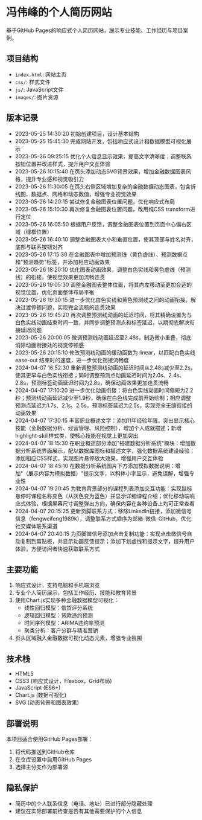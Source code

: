 # 冯伟峰的个人简历网站

基于GitHub Pages的响应式个人简历网站，展示专业技能、工作经历与项目案例。

## 项目结构
- `index.html`: 网站主页
- `css/`: 样式文件
- `js/`: JavaScript文件
- `images/`: 图片资源

## 版本记录
- 2023-05-25 14:30:20 初始创建项目，设计基本结构
- 2023-05-25 15:45:30 完成网站开发，包括响应式设计和数据模型可视化展示
- 2023-05-26 09:25:15 优化个人信息显示效果，提高文字清晰度；调整联系按钮位置并改进样式，提升用户交互体验
- 2023-05-26 10:15:40 在页头添加动态SVG背景效果，增加金融数据图表风格，提升专业感和视觉吸引力
- 2023-05-26 11:30:05 在页头右侧区域增加复杂的金融数据动态图表，包含折线图、数据点、网格和动态数值，增强专业视觉效果
- 2023-05-26 14:20:15 尝试修复金融图表位置问题，优化响应式布局
- 2023-05-26 15:10:30 再次修复金融图表位置问题，改用纯CSS transform进行定位
- 2023-05-26 16:05:50 根据用户反馈，调整金融图表位置到页面中心偏右区域（绿框位置）
- 2023-05-26 16:40:10 调整金融图表大小和垂直位置，使其顶部与姓名对齐，底部与联系按钮对齐
- 2023-05-26 17:15:30 在金融图表中增加预测线（黄色虚线）、预测数据点和"预测趋势"标签，并添加相应动画效果
- 2023-05-26 18:20:10 优化图表动画效果，调整白色实线和黄色虚线（预测线）的衔接，使视觉效果更加流畅连贯
- 2023-05-26 19:05:30 调整金融图表整体位置，将其向左移动至更加合适的视觉位置，优化页面整体布局平衡
- 2023-05-26 19:30:15 进一步优化白色实线和黄色预测线之间的动画衔接，解决过渡停顿问题，实现完全流畅的连贯效果
- 2023-05-26 19:45:20 再次调整预测线动画的延迟时间，将其精确设置为与白色实线动画结束时间一致，并同步调整预测点和标签延迟，以期彻底解决衔接延迟问题
- 2023-05-26 20:00:05 微调预测线动画延迟至2.48s，制造微小重叠，彻底消除动画衔接处的视觉停顿感
- 2023-05-26 20:15:10 修改预测线动画的缓动函数为 linear，以匹配白色实线 ease-out 结束时的速度，进一步优化衔接流畅度
- 2024-04-07 16:52:30 重新调整预测线动画的延迟时间从2.48s减少至2.2s，使其更早与白色实线衔接；同时调整预测点动画延迟时间为2.0s、2.4s、2.8s，预测标签动画延迟时间为2.8s，确保动画效果更加连贯流畅
- 2024-04-07 17:10:20 进一步优化动画衔接：将白色实线动画时间缩短为2.2秒；预测线动画延迟减少至1.9秒，确保在白色线完成前开始绘制；相应调整预测点延迟为1.7s、2.1s、2.5s，预测标签延迟为2.5s，实现完全无缝衔接的动画效果
- 2024-04-07 17:30:15 丰富职业概述文字：添加11年经验年限，突出显示核心技能（金融数据分析、经营管理、风险控制），增加个人成就描述；新增highlight-skill样式类，使核心技能在视觉上更加突出
- 2024-04-07 18:15:30 在职业概述部分添加"搭建数据分析系统"模块：增加数据分析系统界面展示，配以数据库图标和描述文字，强化数据系统建设经验；添加相应CSS样式，实现图片悬停放大效果，增强用户交互体验
- 2024-04-07 18:45:10 在数据分析系统图片下方添加模拟数据说明：增加"（展示内容为模拟数据）"提示文字，以斜体小字显示，避免误解，增强专业性
- 2024-04-07 19:20:45 为教育背景部分的课程列表添加交互功能：实现鼠标悬停时课程名称变色（从灰色变为蓝色）并显示详细课程介绍；优化移动端响应式体验，根据屏幕尺寸调整弹出方向，确保内容在各种设备上均可正常查看
- 2024-04-07 20:15:25 更新页脚联系方式：移除LinkedIn链接，添加微信号信息（fengweifeng1989k），调整联系方式顺序为邮箱-微信-GitHub，优化社交媒体联系渠道
- 2024-04-07 20:40:15 为页脚微信号添加点击复制功能：实现点击微信号自动复制到剪贴板，并显示动画反馈提示；添加下划虚线和提示文字，提升用户体验，方便访问者快速获取联系方式

## 主要功能

1. 响应式设计，支持电脑和手机端浏览
2. 专业个人简历展示，包括工作经历、技能和教育背景
3. 使用Chart.js实现多种金融数据模型可视化：
   - 线性回归模型：信贷评分系统
   - 逻辑回归模型：贷款违约预测
   - 时间序列模型：ARIMA违约率预测
   - 聚类分析：客户分群与精准营销
4. 页头区域融入金融数据可视化动态元素，增强专业氛围

## 技术栈

- HTML5
- CSS3 (响应式设计，Flexbox，Grid布局)
- JavaScript (ES6+)
- Chart.js (数据可视化)
- SVG (动态背景和图表效果)

## 部署说明

本项目适合使用GitHub Pages部署：
1. 将代码推送到GitHub仓库
2. 在仓库设置中启用GitHub Pages
3. 选择主分支作为部署源

## 隐私保护

- 简历中的个人联系信息（电话、地址）已进行部分隐藏处理
- 建议在实际部署前检查是否有其他需要保护的个人信息 